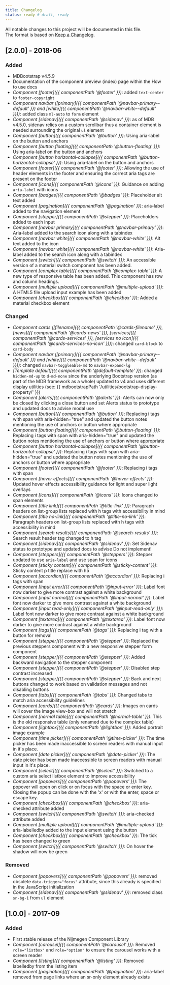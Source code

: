 ```yaml
---
title: Changelog
status: ready # draft, ready
---
```



All notable changes to this project will be documented in this file.<br>
The format is based on [Keep a Changelog](http://keepachangelog.com/).

## [2.0.0] - 2018-06
### Added
- MDBootstrap v4.5.9
- Documentation of the component preview (index) page within the How to use docs
- _Component [footer]({{ componentPath '@footer' }})_:
  added `text-center` to `footer-copyright`
- _Component navbar ([primary]({{ componentPath '@navbar-primary--default' }}) and [white]({{ componentPath '@navbar-white--default' }}))_:
  added class `ml-auto` to `form` element
- _Component [sidenav]({{ componentPath '@sidenav' }})_:
  as of MDB v4.5.0, sidenav relies on a custom scrollbar thus a container element is needed surrounding the original `ul` element
- _Component [button]({{ componentPath '@button' }})_:
  Using aria-label on the button and anchors
- _Component [button floating]({{ componentPath '@button-floating' }})_:
  Using aria-label on the button and anchors
- _Component [button horizontal-collapse]({{ componentPath '@button-horizontal-collapse' }})_:
  Using aria-label on the button and anchors
- _Component [footer]({{ componentPath '@footer' }})_:
  Allowing the use of header elements in the footer and ensuring the correct aria tags are present on the footer
- _Component [icons]({{ componentPath '@icons' }})_:
  Guidance on adding `aria-label` with icons
- _Component [badges]({{ componentPath '@badges' }})_:
  Placeholder alt text added
- _Component [pagination]({{ componentPath '@pagination' }})_:
  aria-label added to the navigation element
- _Component [stepper]({{ componentPath '@stepper' }})_:
  Placeholders added to each input
- _Component [navbar primary]({{ componentPath '@navbar-primary' }})_:
  Aria-label added to the search icon along with a tabindex
- _Component [navbar white]({{ componentPath '@navbar-white' }})_:
  Alt text added to the icon
- _Component [navbar white]({{ componentPath '@navbar-white' }})_:
  Aria-label added to the search icon along with a tabindex
- _Component [switch]({{ componentPath '@switch' }})_:
  An accessible version of a material switch component has been added.
- _Component [complex table]({{ componentPath '@complex-table' }})_:
  A new type of responsive table has been added. This component has row and column headings.
- _Component [multiple upload]({{ componentPath '@multiple-upload' }})_:
  A HTML5 file upload input example has been added
- _Component [checkbox]({{ componentPath '@checkbox' }})_:
  Added a material checkbox element

### Changed
- _Component cards ([filename]({{ componentPath '@cards-filename' }}), [news]({{ componentPath '@cards-news' }}), [services]({{ componentPath '@cards-services' }}), [services no icon]({{ componentPath '@cards-services-no-icon' }}))_:
  changed `card-block` to `card-body`
- _Component navbar ([primary]({{ componentPath '@navbar-primary--default' }}) and [white]({{ componentPath '@navbar-white--default' }}))_:
  changed `navbar-toggleable-md` to `navbar-expand-lg`
- _[Template default]({{ componentPath '@default-template' }})_:
  changed `hidden-md-up` to `d-md-none` since the underlying Bootstrap version (as part of the MDB framework as a whole) updated to v4 and uses different display utilities (see: {{ mdbootstrapPath '/utilities/bootstrap-display-property/' }})
- _Component [alerts]({{ componentPath '@alerts' }})_:
  Alerts can now only be closed by clicking a close button and set Alerts status to prototype and updated docs to advise modal use
- _Component [button]({{ componentPath '@button' }})_:
  Replacing i tags with span with aria-hidden="true" and updated the button notes mentioning the use of anchors or button where appropriate
- _Component [button floating]({{ componentPath '@button-floating' }})_:
  Replacing i tags with span with aria-hidden="true" and updated the button notes mentioning the use of anchors or button where appropriate
- _Component [button horizontal-collapse]({{ componentPath '@button-horizontal-collapse' }})_:
  Replacing i tags with span with aria-hidden="true" and updated the button notes mentioning the use of anchors or button where appropriate
- _Component [footer]({{ componentPath '@footer' }})_:
  Replacing i tags with span
- _Component [hover effects]({{ componentPath '@hover-effects' }})_:
  Updated hover effects accessibility guidance for light and super light overlays
- _Component [icons]({{ componentPath '@icons' }})_:
  Icons changed to span elements
- _Component [title link]({{ componentPath '@title-link' }})_:
  Paragraph headers on list-group lists replaced with h tags with accessibility in mind
- _Component [title no-link]({{ componentPath '@title-no-link' }})_:
  Paragraph headers on list-group lists replaced with h tags with accessibility in mind
- _Component [search results]({{ componentPath '@search-results' }})_:
  Search result header tag changed to h tag
- _Component [sidenav]({{ componentPath '@sidenav' }})_:
  Set Sidenav status to prototype and updated docs to advise Do not implement!
- _Component [steppers]({{ componentPath '@steppers' }})_:
  Stepper updated to use `aria-label` and use span for icons
- _Component [sticky content]({{ componentPath '@sticky-content' }})_:
  Sticky content p title replace with h5
- _Component [accordion]({{ componentPath '@accordion' }})_:
  Replacing i tags with span
- _Component [input error]({{ componentPath '@input-error' }})_:
  Label font now darker to give more contrast against a white background
- _Component [input normal]({{ componentPath '@input-normal' }})_:
  Label font now darker to give more contrast against a white background
- _Component [input read-only]({{ componentPath '@input-read-only' }})_:
  Label font now darker to give more contrast against a white background
- _Component [textarea]({{ componentPath '@textarea' }})_:
  Label font now darker to give more contrast against a white background
- _Component [tags]({{ componentPath '@tags' }})_:
  Replacing i tag with a button for removal
- _Component [stepper]({{ componentPath '@stepper' }})_:
  Replaced the previous steppers component with a new responsive stepper form component
- _Component [stepper]({{ componentPath '@stepper' }})_:
  Added backward navigation to the stepper component
- _Component [stepper]({{ componentPath '@stepper' }})_:
  Disabled step contrast increased
- _Component [stepper]({{ componentPath '@stepper' }})_:
  Back and next buttons changed to work based on validation messages and not disabling buttons
- _Component [tabs]({{ componentPath '@tabs' }})_:
  Changed tabs to match aria accessibility guidelines
- _Component [cards]({{ componentPath '@cards' }})_:
  Images on cards will cover the image view-box and will not stretch
- _Component [normal table]({{ componentPath '@normal-table' }})_:
  This is the old responsive table (only renamed due to the complex table)
- _Component [lightbox]({{ componentPath '@lightbox' }})_:
  Added portrait image example
- _Component [time picker]({{ componentPath '@time-picker' }})_:
  The time picker has been made inaccessible to screen readers with manual input in it's place.
- _Component [date picker]({{ componentPath '@date-picker' }})_:
  The date picker has been made inaccessible to screen readers with manual input in it's place.
- _Component [select]({{ componentPath '@select' }})_:
  Switched to a custom aria select listbox element to improve accessibility
- _Component [popovers]({{ componentPath '@popovers' }})_:
  The popover will open on click or on focus with the space or enter key. Closing the popup can be done with the 'x' or with the enter, space or escape key.
- _Component [checkbox]({{ componentPath '@checkbox' }})_:
  aria-checked attribute added
- _Component [switch]({{ componentPath '@switch' }})_:
  aria-checked attribute added
- _Component [multiple upload]({{ componentPath '@multiple-upload' }})_:
  aria-labelledby added to the input element using the button
- _Component [checkbox]({{ componentPath '@checkbox' }})_:
  The tick has been changed to green
- _Component [switch]({{ componentPath '@switch' }})_:
  On hover the shadow will now be green

### Removed
- _Component [popovers]({{ componentPath '@popovers' }})_:
  removed obsolete `data-trigger="focus"` attribute, since this already is specified in the JavaScript initialization
- _Component [sidenav]({{ componentPath '@sidenav' }})_:
  removed class `sn-bg-1` from `ul` element

## [1.0.0] - 2017-09
### Added
- First stable release of the Nijmegen Component Library
- _Component [carousel]({{ componentPath '@carousel' }})_:
  Removed `role="listbox"` and `role="option"` to ensure the carousel works with a screen reader
- _Component [listing]({{ componentPath '@listing' }})_:
  Removed labelledby from the listing item
- _Component [pagination]({{ componentPath '@pagination' }})_:
  aria-label removed from page links where an sr-only element already exists
